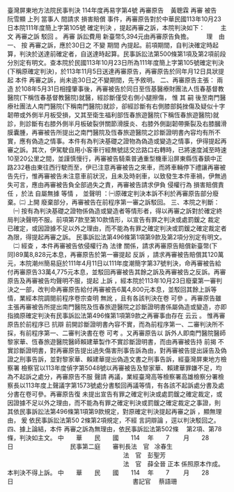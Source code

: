 臺灣屏東地方法院民事判決
114年度再易字第4號
再審原告    黃聰霖
再審
被告
    阮雪顯
上列
當事人
間請求
損害賠償
事件，再審原告對於中華民國113年10月23日本院111年度簡上字第105號
確定判決
，提起再審之訴，本院判決如下：
　　
主　文
再審之訴
駁回
。
再審
訴訟費用
新臺幣5,394元由再審原告負擔。
　　理　由
一、
按
再審之訴，應於30日之
不變
期間
內提起。前項期間，自判決確定時起算，判決於送達前確定者，自送達時起算。民事訴訟法第500條第1項及第2項前段分別定有明文。查本院於民國113年10月23日所為111年度簡上字第105號確定判決(下稱原確定判決)，於113年11月5日送達再審原告，再審原告於同年月12日具狀提起
本件
再審之訴，尚未逾30日之不變期間，先予敘明。
二、再審原告主張：
兩造
於108年5月31日相撞肇事後，再審被告於同日至恆基醫療財團法人恆春基督教醫院(下稱恆春基督教醫院)就醫，經診斷僅受右側小腿擦傷，
惟
其
嗣
後至南門醫療社團法人南門醫院(下稱南門醫院)就診，卻經診斷有右側膝部鈍挫傷及疑似十字韌帶或外側半月板受損，又其至衛生福利部恆春旅遊醫院(下稱恆春旅遊醫院)就診，則診斷有右膝外側半月板破裂併關節滑膜炎、右膝外側副韌帶撕裂及右膝膕滑膜囊腫，再審被告所提出之南門醫院及恆春旅遊醫院之診斷證明書內容均有所不實，應有偽造之情事。本件有為判決基礎之證物為偽造或變造之情事，伊得提起再審之訴。其次，伊駕駛自用小客車行經無號誌交岔路口右轉時，已將速度減至時速10至20公里之間，並謹慎慢行，再審被告騎乘普通重型機車沿屏東縣恆春鎮中正路232巷由東往西行駛而至，伊已注意再審被告之來車，而將車輛停下禮讓再審被告先行，惟再審被告未注意車前狀況，且未及時剎車，以致發生本件車禍，伊無過失可言，應由再審被告負全部過失之責，再審被告請求伊負
侵權行為
損害賠償責任
，於法
自屬無據
等情
，
並聲明
：㈠原確定判決本訴不利於再審原告部分廢棄。㈡
上開
廢棄部分，再審被告在前程序第一審之訴駁回。
三、本院之判斷：
　㈠
按有為判決基礎之證物係偽造或變造者等情形者，得以再審之訴對於確定終局判決聲明不服。前項第7款至第10款情形，以宣告有罪之判決或處罰鍰之
裁定
已確定，或因證據不足以外之理由，而不能為有罪之確定判決或罰鍰之確定裁定者為限，得提起再審之訴。
民事訴訟法第496條第1項第9款及第2項分別定有明文。
　㈡
經查
，本件再審被告依侵權行為
法律
關係，請求再審原告賠償新臺幣(下同)89萬8,828元本息，再審原告於第一審提起
反訴
，請求再審被告賠償其120萬元，本院潮州簡易庭於111年4月11日以111年度潮簡字第37號判決，命再審被告給付再審原告33萬4,775元本息，並駁回再審被告其餘之訴及再審被告之反訴。再審原告及再審被告均聲明不服，提起
上訴
，經本院於113年10月23日廢棄第一審判決之一部，改判命再審原告給付再審被告6萬4,800元本息，並駁回其餘上訴等情，業經本院調閱前程序卷宗查明
無訛
，且有各該判決在卷
可參
。再審原告雖主張再審被告所提出南門醫院及恆春旅遊醫院之診斷證明書係屬偽造或變造，亦即指摘原確定判決有民事訴訟法第496條第1項第9款之再審事由存在
云云
。
惟再審原告於前程序已
抗辯
前開診斷證明書內容不實，而為前程序第一、二審判決所不採，有前程序第一、二審判決書在卷
可考
。又再審原告以
訴外人即南門醫院醫師黎家華、恆春旅遊醫院醫師賴建華製作不實診斷證明書，而由再審被告持
前揭
不實診斷證明書，對再審原告提出過失傷害刑事告訴為由，對再審被告提出誣告及偽證之刑事告訴，並對黎家華、賴建華提出偽造文書之刑事告訴，經臺灣屏東地方檢察署
檢察官以113年度偵字第5048號以再審被告及黎家華、賴建華罪嫌不足，均
為不起訴之處分，再審原告不服
聲請
再議，業經臺灣高等檢察署高雄檢察分署檢察長以113年度上聲議字第1573號處分書駁回再議等情，有各該不起訴處分書及處分書在卷可參。再審原告復
未提出宣告有罪之確定判決或處罰鍰之確定裁定，或因證據不足以外之理由，而不能為有罪之確定判決或罰鍰之確定裁定之事證，則
其依民事訴訟法第496條第1項第9款規定，對原確定判決提起再審之訴
，顯無理由，
爰
依民事訴訟法第50
2條第2項規定，不經
言詞辯論
，逕以判決駁回之。
四、據上論結，本件
再審之訴為無理由，依民事訴訟法第502條
　第2項、第78條，判決如主文。
中　　華　　民　　國　　114 　年　　7 　　月　　28　　日
　　　　　　　　　民事第二庭　　審判長法　官  
凃春生
　　　　　　　　　　　　　　　　　　　法　官　彭聖芳
　　　　　　　　　　　　　　　　　　　法　官　薛全晉
正本
係照原本作成。
本判決不得上訴。
中　　華　　民　　國　　114 　年　　7 　　月　　28　　日
　　　　　　　　　　　　　　　　　　　
書記官
　蔡語珊
